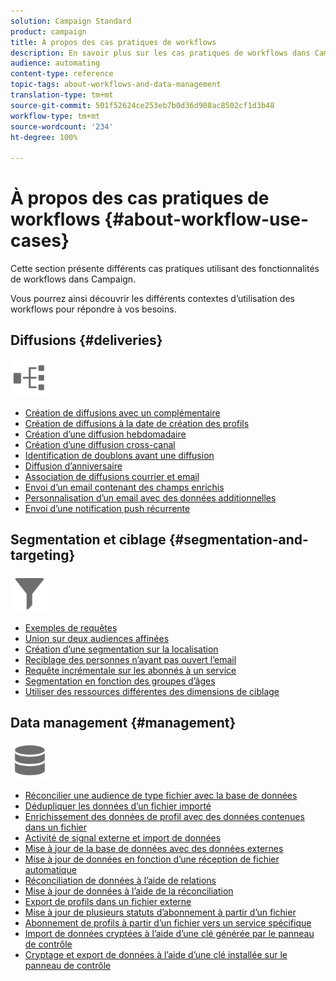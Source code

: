 ```yaml
---
solution: Campaign Standard
product: campaign
title: À propos des cas pratiques de workflows
description: En savoir plus sur les cas pratiques de workflows dans Campaign Standard.
audience: automating
content-type: reference
topic-tags: about-workflows-and-data-management
translation-type: tm+mt
source-git-commit: 501f52624ce253eb7b0d36d908ac8502cf1d3b48
workflow-type: tm+mt
source-wordcount: '234'
ht-degree: 100%

---
```



# À propos des cas pratiques de workflows {#about-workflow-use-cases}

Cette section présente différents cas pratiques utilisant des fonctionnalités de workflows dans Campaign.

Vous pourrez ainsi découvrir les différents contextes d’utilisation des workflows pour répondre à vos besoins.

## Diffusions {#deliveries}

<img src="assets/do-not-localize/icon_workflows.svg" width="60px">

* [Création de diffusions avec un complémentaire](../../automating/using/workflow-created-query-with-complement.md)
* [Création de diffusions à la date de création des profils](../../automating/using/workflow-creation-date-query.md)
* [Création d’une diffusion hebdomadaire](../../automating/using/workflow-weekly-offer.md)
* [Création d’une diffusion cross-canal](../../automating/using/workflow-cross-channel-delivery.md)
* [Identification de doublons avant une diffusion](../../automating/using/identifying-duplicated-before-delivery.md)
* [Diffusion d’anniversaire](../../automating/using/birthday-delivery.md)
* [Association de diffusions courrier et email](../../automating/using/coupling-email-direct-mail.md)
* [Envoi d’un email contenant des champs enrichis](../../automating/using/sending-email-enriched-fields.md)
* [Personnalisation d’un email avec des données additionnelles](../../automating/using/personalizing-email-with-additional-data.md)
* [Envoi d’une notification push récurrente](../../automating/using/recurring-push-notifications.md)

## Segmentation et ciblage {#segmentation-and-targeting}

<img src="assets/do-not-localize/icon_filter.svg" width="60px">

* [Exemples de requêtes ](../../automating/using/query-samples.md)
* [Union sur deux audiences affinées](../../automating/using/union-on-two-refined-audiences.md)
* [Création d’une segmentation sur la localisation](../../automating/using/workflow-segmentation-location.md)
* [Reciblage des personnes n’ayant pas ouvert l’email](../../automating/using/workflow-cross-channel-retargeting.md)
* [Requête incrémentale sur les abonnés à un service](../../automating/using/incremental-query-on-subscribers.md)
* [Segmentation en fonction des groupes d’âges](../../automating/using/segmentation-age-groups.md)
* [Utiliser des ressources différentes des dimensions de ciblage](../../automating/using/using-resources-different-from-targeting-dimensions.md)

## Data management {#management}

<img src="assets/do-not-localize/icon_manage.svg" width="60px">

* [Réconcilier une audience de type fichier avec la base de données](../../automating/using/reconcile-file-audience-with-database.md)
* [Dédupliquer les données d’un fichier importé](../../automating/using/deduplicating-data-imported-file.md)
* [Enrichissement des données de profil avec des données contenues dans un fichier](../../automating/using/enriching-profile-data-file.md)
* [Activité de signal externe et import de données](../../automating/using/external-signal-data-import.md)
* [Mise à jour de la base de données avec des données externes](../../automating/using/update-database-file.md)
* [Mise à jour de données en fonction d’une réception de fichier automatique](../../automating/using/update-data-automatic-download.md)
* [Réconciliation de données à l’aide de relations](../../automating/using/reconciliation-using-relations.md)
* [Mise à jour de données à l’aide de la réconciliation](../../automating/using/data-update-reconciliation.md)
* [Export de profils dans un fichier externe](../../automating/using/exporting-profiles-in-file.md)
* [Mise à jour de plusieurs statuts d’abonnement à partir d’un fichier](../../automating/using/updating-subscriptions-from-file.md)
* [Abonnement de profils à partir d’un fichier vers un service spécifique](../../automating/using/subscribing-profiles-from-file.md)
* [Import de données cryptées à l’aide d’une clé générée par le panneau de contrôle](../../automating/using/managing-encrypted-data.md#use-case-gpg-decrypt)
* [Cryptage et export de données à l’aide d’une clé installée sur le panneau de contrôle](../../automating/using/managing-encrypted-data.md#use-case-gpg-encrypt)
